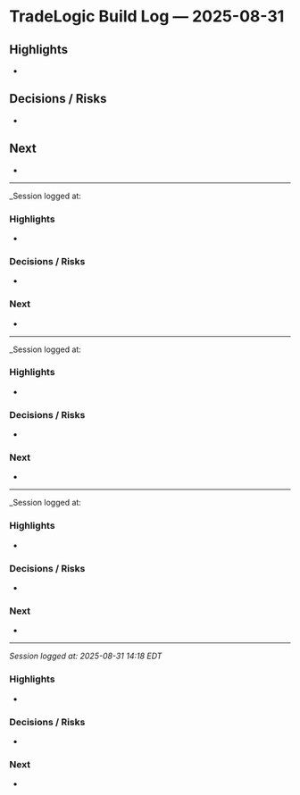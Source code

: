 # TradeLogic Build Log — 2025-08-31

## Highlights
- 

## Decisions / Risks
- 

## Next
- 

---
_Session logged at: 

### Highlights
- 

### Decisions / Risks
- 

### Next
- 

---
_Session logged at: 

### Highlights
- 

### Decisions / Risks
- 

### Next
- 

---
_Session logged at: 

### Highlights
- 

### Decisions / Risks
- 

### Next
- 

---
_Session logged at: 2025-08-31 14:18 EDT_

### Highlights
- 

### Decisions / Risks
- 

### Next
- 
